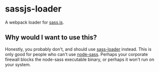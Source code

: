 # sassjs-loader

A webpack loader for [sass.js](https://www.npmjs.com/package/sass.js).

## Why would I want to use this?
Honestly, you probably don't, and should use [sass-loader](https://github.com/jtangelder/sass-loader) instead. This is only good for people who can't use [node-sass](https://www.npmjs.com/package/node-sass). Perhaps your corporate firewall blocks the node-sass executable binary, or perhaps it won't run on your system. 


